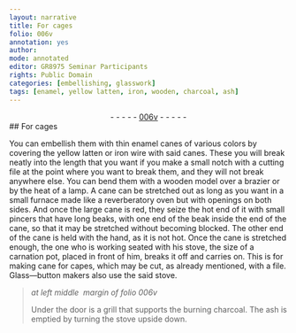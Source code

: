 ```yaml
---
layout: narrative
title: For cages
folio: 006v
annotation: yes
author:
mode: annotated
editor: GR8975 Seminar Participants
rights: Public Domain
categories: [embellishing, glasswork]
tags: [enamel, yellow latten, iron, wooden, charcoal, ash]
---
```


 <div class="folio" align="center">- - - - - <a href="http://gallica.bnf.fr/ark:/12148/btv1b10500001g/f18.image" target="_blank">006v</a> - - - - - </div>    
##  For cages 

 
 <span class="activity"></span> <span class="activity"></span> You can embellish them with thin <span class="material_format"><span class="material">enamel</span> canes</span> of various colors by covering the <span class="material">yellow latten</span> or <span class="material_format"><span class="material">iron</span> wire</span> with said canes. These you will break neatly into the length that you want if you make a small notch with a <span class="tool">cutting file</span> at the point where you want to break them, and they will not break anywhere else. You can bend them with a <span class="tool"><span class="material">wooden</span> model</span> over a <span class="tool">brazier</span> or by the <span class="tool">heat</span> of a <span class="tool">lamp</span>. A <span class="material_format">cane</span> can be stretched out as long as you want in a small <span class="tool">furnace</span> made like a reverberatory oven but with openings on both sides. And once the large <span class="material_format">cane</span> is red, they seize the hot end of it with small <span class="tool"><span class="tool">pincers</span> that have long beaks</span>, with one end of the beak inside the end of the <span class="material_format">cane</span>, so that it may be stretched without becoming blocked. The other end of the <span class="material_format">cane</span> is held with the <span class="tool">hand</span>, as it is not hot. Once the <span class="material_format">cane</span> is stretched enough, the one who is working seated with his <span class="tool">stove</span>, <span class="unit">the size of a carnation pot</span>, placed in front of him, breaks it off and carries on. This is for making <span class="material_format">cane</span> for capes, which may be cut, as already mentioned, with a <span class="tool">file</span>. <span class="profession">Glass—button makers</span> also use the said <span class="tool">stove</span>. 
 <span class="figure"></span> 
> *at left middle  margin of folio 006v*
> 
>  Under the door is a grill that supports the burning <span class="material">charcoal</span>. The <span class="material">ash</span> is emptied by turning the <span class="tool">stove</span> upside down. 
 